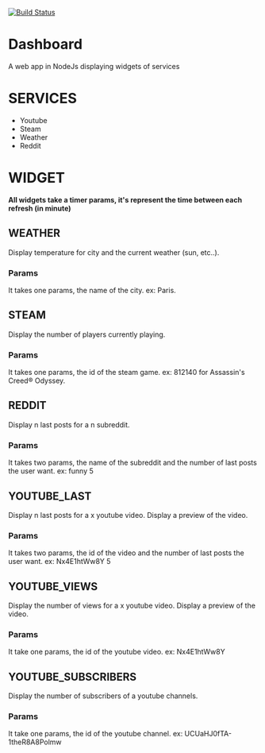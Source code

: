 [![Build Status](https://travis-ci.com/bguillaumat/Dashboard.svg?token=JnqcJzSL9ygjbcHgxfkQ&branch=master)](https://travis-ci.com/bguillaumat/Dashboard)

# Dashboard
A web app in NodeJs displaying widgets of services

# SERVICES
* Youtube
* Steam
* Weather
* Reddit

# WIDGET

**All widgets take a timer params, it's represent the time between each refresh (in minute)** 

## WEATHER

Display temperature for city and the current weather (sun, etc..).

### Params

It takes one params, the name of the city. ex: Paris.

## STEAM

Display the number of players currently playing.

### Params

It takes one params, the id of the steam game. ex: 812140 for Assassin's Creed® Odyssey.

## REDDIT

Display n last posts for a n subreddit.

### Params

It takes two params, the name of the subreddit and the number of last posts the user want. ex: funny 5

## YOUTUBE_LAST

Display n last posts for a x youtube video. Display a preview of the video.

### Params

It takes two params, the id of the video and the number of last posts the user want. ex: Nx4E1htWw8Y 5

## YOUTUBE_VIEWS

Display the number of views for a x youtube video. Display a preview of the video.

### Params

It take one params, the id of the youtube video. ex: Nx4E1htWw8Y 

## YOUTUBE_SUBSCRIBERS

Display the number of subscribers of a youtube channels.

### Params

It take one params, the id of the youtube channel. ex: UCUaHJ0fTA-1theR8A8Polmw
